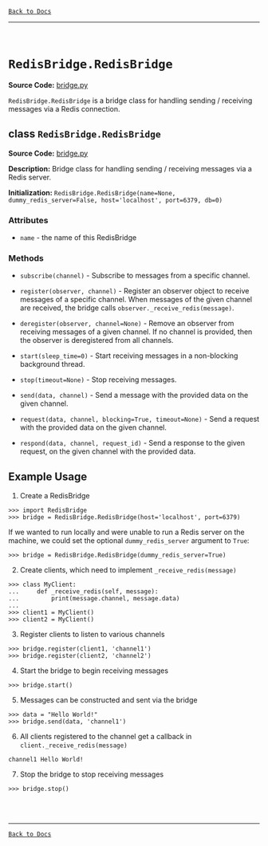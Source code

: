 [`Back to Docs`](./README.md)
***
<br>

# `RedisBridge.RedisBridge`

**Source Code:** [bridge.py](../RedisBridge/bridge.py)

`RedisBridge.RedisBridge` is a bridge class for handling sending / receiving messages via a Redis connection.


## class `RedisBridge.RedisBridge`

**Source Code:** [bridge.py](../RedisBridge/bridge.py)

**Description:** Bridge class for handling sending / receiving messages via a Redis server.

**Initialization:** `RedisBridge.RedisBridge(name=None, dummy_redis_server=False, host='localhost', port=6379, db=0)`

### Attributes

- `name` - the name of this RedisBridge

### Methods

- `subscribe(channel)` - Subscribe to messages from a specific channel.

- `register(observer, channel)` - Register an observer object to receive messages of a specific channel. When messages of the given channel are received, the bridge calls `observer._receive_redis(message)`.

- `deregister(observer, channel=None)` - Remove an observer from receiving messages of a given channel. If no channel is provided, then the observer is deregistered from all channels.

- `start(sleep_time=0)` - Start receiving messages in a non-blocking background thread.

- `stop(timeout=None)` - Stop receiving messages.

- `send(data, channel)` - Send a message with the provided data on the given channel.

- `request(data, channel, blocking=True, timeout=None)` - Send a request with the provided data on the given channel.

- `respond(data, channel, request_id)` - Send a response to the given request, on the given channel with the provided data.


## Example Usage

1. Create a RedisBridge

```
>>> import RedisBridge
>>> bridge = RedisBridge.RedisBridge(host='localhost', port=6379)
```

If we wanted to run locally and were unable to run a Redis server on the machine, we could set the optional `dummy_redis_server` argument to `True`:

```
>>> bridge = RedisBridge.RedisBridge(dummy_redis_server=True)
```

2. Create clients, which need to implement `_receive_redis(message)`

```
>>> class MyClient:
... 	def _receive_redis(self, message):
... 		print(message.channel, message.data)
...
>>> client1 = MyClient()
>>> client2 = MyClient()
```

3. Register clients to listen to various channels

```
>>> bridge.register(client1, 'channel1')
>>> bridge.register(client2, 'channel2')
```

4. Start the bridge to begin receiving messages

```
>>> bridge.start()
```

5. Messages can be constructed and sent via the bridge

```
>>> data = "Hello World!"
>>> bridge.send(data, 'channel1')
```

6. All clients registered to the channel get a callback in `client._receive_redis(message)`
```
channel1 Hello World!
```
7. Stop the bridge to stop receiving messages

```
>>> bridge.stop()
```

<br><br>
***
[`Back to Docs`](./README.md)
